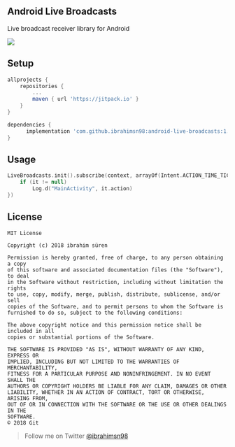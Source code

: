 ## Android Live Broadcasts
Live broadcast receiver library for Android

[![](https://jitpack.io/v/ibrahimsn98/android-live-broadcasts.svg)](https://jitpack.io/#ibrahimsn98/android-live-broadcasts)

## Setup
```gradle
allprojects {
    repositories {
        ...
        maven { url 'https://jitpack.io' }
    }
}

dependencies {
      implementation 'com.github.ibrahimsn98:android-live-broadcasts:1.0'
}
```

## Usage
```kotlin
LiveBroadcasts.init().subscribe(context, arrayOf(Intent.ACTION_TIME_TICK)).observe(this, Observer {
	if (it != null)
		Log.d("MainActivity", it.action)
})
```

License
--------

    MIT License

	Copyright (c) 2018 ibrahim süren

	Permission is hereby granted, free of charge, to any person obtaining a copy
	of this software and associated documentation files (the "Software"), to deal
	in the Software without restriction, including without limitation the rights
	to use, copy, modify, merge, publish, distribute, sublicense, and/or sell
	copies of the Software, and to permit persons to whom the Software is
	furnished to do so, subject to the following conditions:

	The above copyright notice and this permission notice shall be included in all
	copies or substantial portions of the Software.

	THE SOFTWARE IS PROVIDED "AS IS", WITHOUT WARRANTY OF ANY KIND, EXPRESS OR
	IMPLIED, INCLUDING BUT NOT LIMITED TO THE WARRANTIES OF MERCHANTABILITY,
	FITNESS FOR A PARTICULAR PURPOSE AND NONINFRINGEMENT. IN NO EVENT SHALL THE
	AUTHORS OR COPYRIGHT HOLDERS BE LIABLE FOR ANY CLAIM, DAMAGES OR OTHER
	LIABILITY, WHETHER IN AN ACTION OF CONTRACT, TORT OR OTHERWISE, ARISING FROM,
	OUT OF OR IN CONNECTION WITH THE SOFTWARE OR THE USE OR OTHER DEALINGS IN THE
	SOFTWARE.
	© 2018 Git


> Follow me on Twitter [@ibrahimsn98](https://twitter.com/ibrahimsn98)